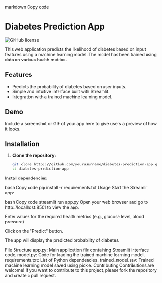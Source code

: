 markdown
Copy code
# Diabetes Prediction App

![GitHub license](https://img.shields.io/badge/license-MIT-blue.svg)

This web application predicts the likelihood of diabetes based on input features using a machine learning model. The model has been trained using data on various health metrics.

## Features

- Predicts the probability of diabetes based on user inputs.
- Simple and intuitive interface built with Streamlit.
- Integration with a trained machine learning model.

## Demo

Include a screenshot or GIF of your app here to give users a preview of how it looks.

## Installation

1. **Clone the repository:**

   ```bash
   git clone https://github.com/yourusername/diabetes-prediction-app.git
   cd diabetes-prediction-app
Install dependencies:

bash
Copy code
pip install -r requirements.txt
Usage
Start the Streamlit app:

bash
Copy code
streamlit run app.py
Open your web browser and go to http://localhost:8501 to view the app.

Enter values for the required health metrics (e.g., glucose level, blood pressure).

Click on the "Predict" button.

The app will display the predicted probability of diabetes.

File Structure
app.py: Main application file containing Streamlit interface code.
model.py: Code for loading the trained machine learning model.
requirements.txt: List of Python dependencies.
trained_model.sav: Trained machine learning model saved using pickle.
Contributing
Contributions are welcome! If you want to contribute to this project, please fork the repository and create a pull request.
